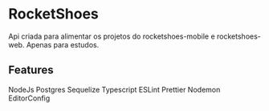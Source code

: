 # RocketShoes

Api criada para alimentar os projetos do rocketshoes-mobile e rocketshoes-web. Apenas para estudos.

## Features

NodeJs
Postgres
Sequelize
Typescript
ESLint
Prettier
Nodemon
EditorConfig
